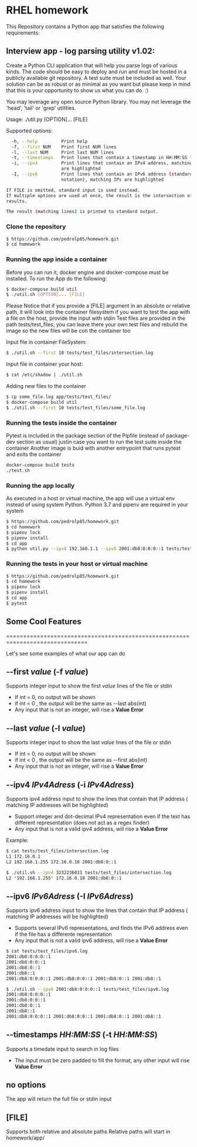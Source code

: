 # RHEL homework

This Repository contains a Python app that satisfies the following requirements:

Interview app - log parsing utility v1.02:
-----------------------------------------------------------------------------------
Create a Python CLI application that will help you parse logs of various
kinds. The code should be easy to deploy and run and must be hosted in
a publicly available git repository. A test suite must be included as well.
Your solution can be as robust or as minimal as you want but please keep in
mind that this is your opportunity to show us what you can do. :)

You may leverage any open source Python library.
You may not leverage the 'head', 'tail' or 'grep' utilities.

Usage: ./util.py [OPTION]... [FILE]

Supported options:

```bash
  -h, --help         Print help
  -f, --first NUM    Print first NUM lines
  -l, --last NUM     Print last NUM lines
  -t, --timestamps   Print lines that contain a timestamp in HH:MM:SS format
  -i, --ipv4         Print lines that contain an IPv4 address, matching IPs
                     are highlighted
  -I, --ipv6         Print lines that contain an IPv6 address (standard
                     notation), matching IPs are highlighted

If FILE is omitted, standard input is used instead.
If multiple options are used at once, the result is the intersection of their
results.

The result (matching lines) is printed to standard output.
```

### Clone the repository

```bash
$ https://github.com/pedrolp85/homework.git
$ cd homework
```


### Running the app inside a container

Before you can run it, docker engine and docker-compose must be installed.
To run the App do the following:
```bash
$ docker-compose build util
$ ./util.sh [OPTION]... [FILE]
```
Please Notice that if you provide a [FILE] argument in an absolute or relative path, it will look into the container filesystem
if you want to test the app with a file on the host, provide the input with stdin
Test files are provided in the path tests/test_files, you can leave there your own test files and rebuild the image so the new files
will be con the container too


Input file in container FileSystem:

```bash
$ ./util.sh --first 10 tests/test_files/intersection.log
```

Input file in container your host:

```bash
$ cat /etc/shadow | ./util.sh
```

Adding new files to the container

```bash
$ cp some_file.log app/tests/test_files/
$ docker-compose build util
$ ./util.sh --first 10 tests/test_files/some_file.log
```

### Running the tests inside the container

Pytest is included in the package section of the Pipfile (instead of package-dev section as usual) justin case you want to run the test
suite inside the container
Another image is buid with another entrypoint that runs pytest and exits the container

```bash
docker-compose build tests
./test.sh
```


### Running the app locally

As executed in a host or virtual machine, the app will use a virtual env instead of using system Python.
Python 3.7 and pipenv are required in your system

```bash
$ https://github.com/pedrolp85/homework.git
$ cd homework
$ pipenv lock
$ pipenv install
$ cd app
$ python util.py --ipv4 192.168.1.1 --ipv6 2001:db8:0:0:0::1 tests/test_files/intersection.log
```

### Running the tests in your host or virtual machine

```bash
$ https://github.com/pedrolp85/homework.git
$ cd homework
$ pipenv lock
$ pipenv install
$ cd app
$ pytest
```



## Some Cool Features
==============================================================================

Let's see some examples of what our app can do


## --first *value* (-f *value*)

Supports integer input to show the first *value* lines of the file or stdin

* If int = 0, no output will be shown
* if int < 0 , the output will be the same as --last abs(int)
* Any input that is not an integer, will rise a **Value Error**

## --last *value* (-l *value*)

Supports integer input to show the last *value* lines of the file or stdin

* If int = 0, no output will be shown
* if int < 0 , the output will be the same as --first abs(int)
* Any input that is not an integer, will rise a **Value Error**

## --ipv4 *IPv4Adress* (-i *IPv4Adress*)

Supports ipv4 address input to show the lines that contain that IP address ( matching IP addresses will be highlighted)

* Support integer and dot-decimal IPv4 representation even if the text has different representation (does not act as a regex finder)
* Any input that is not a valid ipv4 address, will rise a **Value Error**

Example:

```bash
$ cat tests/test_files/intersection.log
L1 172.16.0.1 
L2 192.168.1.255 172.16.0.10 2001:db8:0::1

$ ./util.sh --ipv4 3232236031 tests/test_files/intersection.log
L2 *192.168.1.255* 172.16.0.10 2001:db8:0::1

```

## --ipv6 *IPv6Adress* (-I *IPv6Adress*)

Supports ipv6 address input to show the lines that contain that IP address ( matching IP addresses will be highlighted)

* Supports several IPv6 representations, and finds the IPv6 address even if the file has a differente representation
* Any input that is not a valid ipv6 address, will rise a **Value Error**

```bash
$ cat tests/test_files/ipv6.log
2001:db8:0:0:0::1
2001:db8:0:0::1
2001:db8:0::1
2001:db8::1
2001:db8:0:0:0::1 2001:db8:0:0::1 2001:db8:0::1 2001:db8::1

$ ./util.sh --ipv6 2001:db8:0:0:0::1 tests/test_files/ipv6.log
2001:db8:0:0:0::1
2001:db8:0:0::1
2001:db8:0::1
2001:db8::1
2001:db8:0:0:0::1 2001:db8:0:0::1 2001:db8:0::1 2001:db8::1

```

## --timestamps *HH:MM:SS* (-t *HH:MM:SS*)

Supports a timedate input to search in log files

* The input must be zero padded to fill the format, any other input will rise **Value Error**

## no options

The app will return the full file or stdin input

## [FILE]

Supports both relative and absolute paths
Relative paths will start in homework/app/
